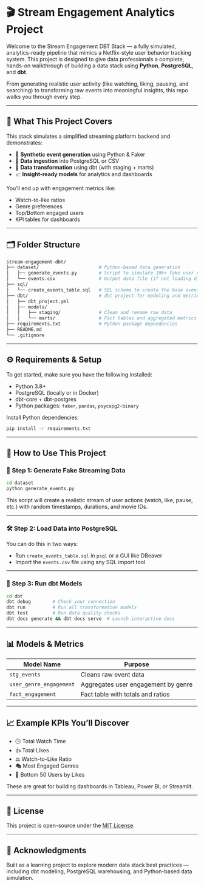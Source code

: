 
# 🎬 Stream Engagement Analytics Project

Welcome to the Stream Engagement DBT Stack — a fully simulated, analytics-ready pipeline that mimics a Netflix-style user behavior tracking system. This project is designed to give data professionals a complete, hands-on walkthrough of building a data stack using **Python**, **PostgreSQL**, and **dbt**.

From generating realistic user activity (like watching, liking, pausing, and searching) to transforming raw events into meaningful insights, this repo walks you through every step.

---

## 🧠 What This Project Covers

This stack simulates a simplified streaming platform backend and demonstrates:

- 🔧 **Synthetic event generation** using Python & Faker
- 💾 **Data ingestion** into PostgreSQL or CSV
- 🧱 **Data transformation** using dbt (with staging + marts)
- 📈 **Insight-ready models** for analytics and dashboards

You’ll end up with engagement metrics like:
- Watch-to-like ratios
- Genre preferences
- Top/Bottom engaged users
- KPI tables for dashboards

---

## 🗂️ Folder Structure

```bash
stream-engagement-dbt/
├── dataset/                      # Python-based data generation
│   ├── generate_events.py        # Script to simulate 10k+ fake user events
│   └── events.csv                # Output data file (if not loading directly into SQL)
├── sql/
│   └── create_events_table.sql   # SQL schema to create the base events table
├── dbt/                          # dbt project for modeling and metrics
│   ├── dbt_project.yml
│   ├── models/
│   │   ├── staging/              # Clean and rename raw data
│   │   └── marts/                # Fact tables and aggregated metrics
├── requirements.txt              # Python package dependencies
├── README.md
└── .gitignore
```

---

## ⚙️ Requirements & Setup

To get started, make sure you have the following installed:

- Python 3.8+
- PostgreSQL (locally or in Docker)
- dbt-core + dbt-postgres
- Python packages: `faker`, `pandas`, `psycopg2-binary`

Install Python dependencies:

```bash
pip install -r requirements.txt
```

---

## 🚀 How to Use This Project

### 📌 Step 1: Generate Fake Streaming Data

```bash
cd dataset
python generate_events.py
```

This script will create a realistic stream of user actions (watch, like, pause, etc.) with random timestamps, durations, and movie IDs.

---

### 🛠 Step 2: Load Data into PostgreSQL

You can do this in two ways:

- Run `create_events_table.sql` in `psql` or a GUI like DBeaver
- Import the `events.csv` file using any SQL import tool

---

### 🧱 Step 3: Run dbt Models

```bash
cd dbt
dbt debug        # Check your connection
dbt run          # Run all transformation models
dbt test         # Run data quality checks
dbt docs generate && dbt docs serve  # Launch interactive docs
```

---

## 📊 Models & Metrics

| Model Name             | Purpose                                 |
|------------------------|------------------------------------------|
| `stg_events`           | Cleans raw event data                   |
| `user_genre_engagement`| Aggregates user engagement by genre     |
| `fact_engagement`      | Fact table with totals and ratios       |

---

## 📈 Example KPIs You’ll Discover

- 🕒 Total Watch Time
- 👍 Total Likes
- ⚖️ Watch-to-Like Ratio
- 🎭 Most Engaged Genres
- 🚨 Bottom 50 Users by Likes

These are great for building dashboards in Tableau, Power BI, or Streamlit.

---

## 🧾 License

This project is open-source under the [MIT License](LICENSE).

---

## 🙌 Acknowledgments

Built as a learning project to explore modern data stack best practices — including dbt modeling, PostgreSQL warehousing, and Python-based data simulation.



